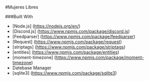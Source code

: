 #Mujeres Libres

###Built With
* [Node.js] (https://nodejs.org/en/)
* [Discord.js] (https://www.npmjs.com/package/discord.js)
* [Feedparser] (https://www.npmjs.com/package/feedparser)
* [Request] (https://www.npmjs.com/package/request)
* [striptags] (https://www.npmjs.com/package/striptags) 
* [entities] (https://www.npmjs.com/package/entities)
* [moment-timezone] (https://www.npmjs.com/package/moment-timezone) 
* Datebase Manager 
 * [sqlite3] (https://www.npmjs.com/package/sqlite3) 


